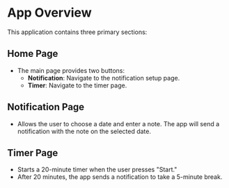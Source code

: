 # App Overview

This application contains three primary sections:

## Home Page
- The main page provides two buttons:
  - **Notification**: Navigate to the notification setup page.
  - **Timer**: Navigate to the timer page.

## Notification Page
- Allows the user to choose a date and enter a note. The app will send a notification with the note on the selected date.

## Timer Page
- Starts a 20-minute timer when the user presses "Start."
- After 20 minutes, the app sends a notification to take a 5-minute break.
